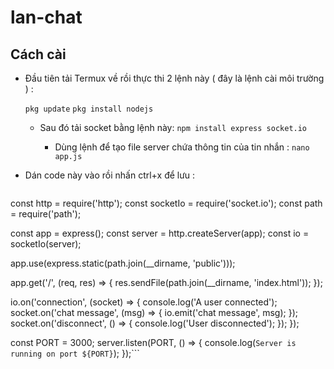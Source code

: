# lan-chat
## Cách cài
- Đầu tiên tải Termux về rồi thực thi 2 lệnh này ( đây là lệnh cài môi trường ) :

  `pkg update`
  `pkg install nodejs`

  - Sau đó tải socket bằng lệnh này:
    `npm install express socket.io`

     - Dùng lệnh để tạo file server chứa thông tin của tin nhắn :
     `nano app.js` 
- Dán code này vào rồi nhấn ctrl+x để lưu :




  ``` const express = require('express');
const http = require('http');
const socketIo = require('socket.io');
const path = require('path');

const app = express();
const server = http.createServer(app);
const io = socketIo(server);

app.use(express.static(path.join(__dirname, 'public')));

app.get('/', (req, res) => {
    res.sendFile(path.join(__dirname, 'index.html'));
});

io.on('connection', (socket) => {
    console.log('A user connected');
    socket.on('chat message', (msg) => {
        io.emit('chat message', msg);
    });
    socket.on('disconnect', () => {
        console.log('User disconnected');
    });
});

const PORT = 3000;
server.listen(PORT, () => {
    console.log(`Server is running on port ${PORT}`);
});``` 
